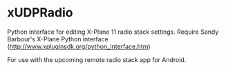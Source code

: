 # xUDPRadio
Python interface for editing X-Plane 11 radio stack settings. Require Sandy Barbour's X-Plane Python interface (http://www.xpluginsdk.org/python_interface.htm)

For use with the upcoming remote radio stack app for Android.